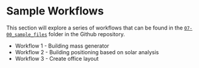 # Sample Workflows

This section will explore a series of workflows that can be found in the [`07-00_sample_files`](https://github.com/DynamoDS/RefineryPrimer/tree/master/07-workflows/07-00_sample_files) folder in the Github repository.

* Workflow 1 - Building mass generator
* Workflow 2 - Building positioning based on solar analysis
* Workflow 3 - Create office layout

